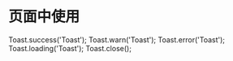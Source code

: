 # 页面中使用
Toast.success('Toast');
Toast.warn('Toast');
Toast.error('Toast');
Toast.loading('Toast');
Toast.close();
